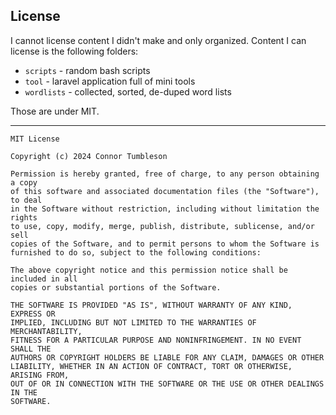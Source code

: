 ## License

I cannot license content I didn't make and only organized. Content I can license is the following folders:

 * `scripts` - random bash scripts
 * `tool` - laravel application full of mini tools
 * `wordlists` - collected, sorted, de-duped word lists

Those are under MIT.

---

```
MIT License

Copyright (c) 2024 Connor Tumbleson

Permission is hereby granted, free of charge, to any person obtaining a copy
of this software and associated documentation files (the "Software"), to deal
in the Software without restriction, including without limitation the rights
to use, copy, modify, merge, publish, distribute, sublicense, and/or sell
copies of the Software, and to permit persons to whom the Software is
furnished to do so, subject to the following conditions:

The above copyright notice and this permission notice shall be included in all
copies or substantial portions of the Software.

THE SOFTWARE IS PROVIDED "AS IS", WITHOUT WARRANTY OF ANY KIND, EXPRESS OR
IMPLIED, INCLUDING BUT NOT LIMITED TO THE WARRANTIES OF MERCHANTABILITY,
FITNESS FOR A PARTICULAR PURPOSE AND NONINFRINGEMENT. IN NO EVENT SHALL THE
AUTHORS OR COPYRIGHT HOLDERS BE LIABLE FOR ANY CLAIM, DAMAGES OR OTHER
LIABILITY, WHETHER IN AN ACTION OF CONTRACT, TORT OR OTHERWISE, ARISING FROM,
OUT OF OR IN CONNECTION WITH THE SOFTWARE OR THE USE OR OTHER DEALINGS IN THE
SOFTWARE.
```
